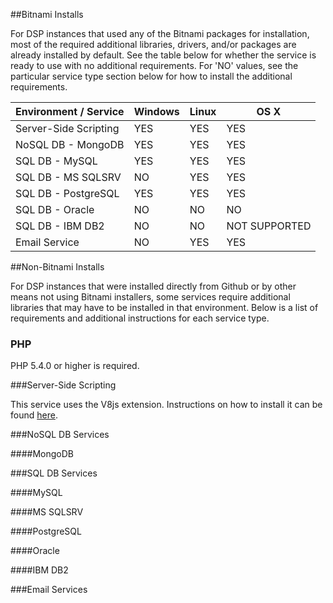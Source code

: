 ##Bitnami Installs

For DSP instances that used any of the Bitnami packages for installation, most of the required additional libraries, drivers, and/or packages are already installed by default. See the table below for whether the service is ready to use with no additional requirements. For 'NO' values, see the particular service type section below for how to install the additional requirements.

Environment / Service | Windows | Linux | OS X
--- | --- | ---|---
Server-Side Scripting | YES | YES | YES
NoSQL DB - MongoDB | YES | YES | YES
SQL DB - MySQL | YES | YES | YES
SQL DB - MS SQLSRV | NO | YES | YES
SQL DB - PostgreSQL | YES | YES | YES
SQL DB - Oracle | NO | NO | NO
SQL DB - IBM DB2 | NO | NO | NOT SUPPORTED
Email Service | NO | YES | YES


##Non-Bitnami Installs

For DSP instances that were installed directly from Github or by other means not using Bitnami installers, some services require additional libraries that may have to be installed in that environment. Below is a list of requirements and additional instructions for each service type.

### PHP

PHP 5.4.0 or higher is required.

###Server-Side Scripting

This service uses the V8js extension. Instructions on how to install it can be found [here](Installing-V8js).

###NoSQL DB Services

####MongoDB

###SQL DB Services

####MySQL

####MS SQLSRV

####PostgreSQL

####Oracle

####IBM DB2

###Email Services